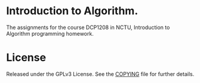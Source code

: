 Introduction to Algorithm.
====================================

The assignments for the course DCP1208 in NCTU, Introduction to Algorithm programming homework.

License
====================================

Released under the GPLv3 License.  See the [COPYING][copying] file for further details.

[copying]: http://github.com/chichunchen/Algorithm/blob/master/COPYING 
